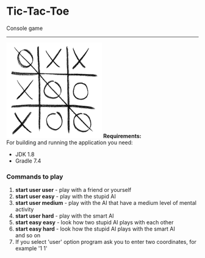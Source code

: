 <h1>Tic-Tac-Toe</h1>
Console game<br>
<hr />
<img src="https://raw.githubusercontent.com/Olorini/TicTacToe/master/src/main/resources/img/game.jpg" width="250" height="250" alt="TicTacToe">
<b>Requirements:</b><br>
For building and running the application you need:
<ul>
<li>JDK 1.8</li>
<li>Gradle 7.4</li>
</ul>

<h3>Commands to play</h3>
<ol>
<li><b>start user user</b> - play with a friend or yourself</li>
<li><b>start user easy</b> - play with the stupid AI</li>
<li><b>start user medium</b> - play with the AI that have a medium level of mental activity</li>
<li><b>start user hard</b> - play with the smart AI</li>
<li><b>start easy easy</b> - look how two stupid AI plays with each other</li>
<li><b>start easy hard</b> - look how the stupid AI plays with the smart AI</li>
and so on
<li>If you select 'user' option program ask you to enter two coordinates, for example '1 1'</li>
</ol>


